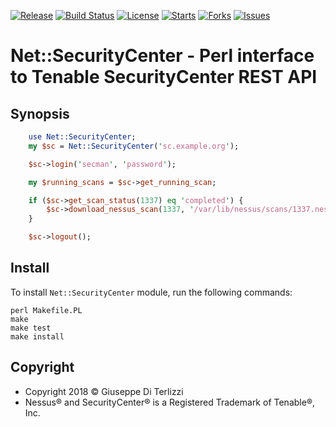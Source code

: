 [![Release](https://img.shields.io/github/release/LotarProject/perl-Net-SecurityCenter.svg)](https://github.com/LotarProject/perl-Net-SecurityCenter/releases) [![Build Status](https://travis-ci.org/LotarProject/perl-Net-SecurityCenter.svg)](https://travis-ci.org/LotarProject/perl-Net-SecurityCenter) [![License](https://img.shields.io/github/license/LotarProject/perl-Net-SecurityCenter.svg)](https://github.com/LotarProject/perl-Net-SecurityCenter) [![Starts](https://img.shields.io/github/stars/LotarProject/perl-Net-SecurityCenter.svg)](https://github.com/LotarProject/perl-Net-SecurityCenter) [![Forks](https://img.shields.io/github/forks/LotarProject/perl-Net-SecurityCenter.svg)](https://github.com/LotarProject/perl-Net-SecurityCenter) [![Issues](https://img.shields.io/github/issues/LotarProject/perl-Net-SecurityCenter.svg)](https://github.com/LotarProject/perl-Net-SecurityCenter/issues)

# Net::SecurityCenter - Perl interface to Tenable SecurityCenter REST API

## Synopsis

```.pl
    use Net::SecurityCenter;
    my $sc = Net::SecurityCenter('sc.example.org');

    $sc->login('secman', 'password');

    my $running_scans = $sc->get_running_scan;

    if ($sc->get_scan_status(1337) eq 'completed') {
        $sc->download_nessus_scan(1337, '/var/lib/nessus/scans/1337.nessus');
    }

    $sc->logout();
```

## Install

To install `Net::SecurityCenter` module, run the following commands:

    perl Makefile.PL
    make
    make test
    make install

## Copyright

 - Copyright 2018 © Giuseppe Di Terlizzi
 - Nessus® and SecurityCenter® is a Registered Trademark of Tenable®, Inc.
